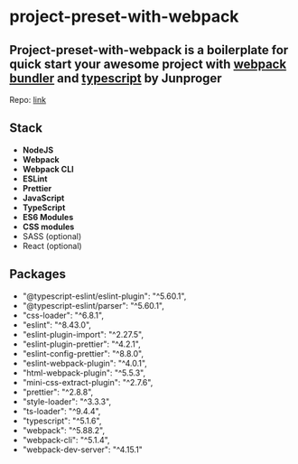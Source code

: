 # project-preset-with-webpack

## Project-preset-with-webpack is a boilerplate for quick start your awesome project with [webpack bundler](https://webpack.js.org/concepts/) and [typescript](https://www.typescriptlang.org/docs/) by Junproger

Repo: [link](https://github.com/junproger/project-preset-with-webpack)

## Stack

- **NodeJS**
- **Webpack**
- **Webpack CLI**
- **ESLint**
- **Prettier**
- **JavaScript**
- **TypeScript**
- **ES6 Modules**
- **CSS modules**
- SASS (optional)
- React (optional)

## Packages

- "@typescript-eslint/eslint-plugin": "^5.60.1",
- "@typescript-eslint/parser": "^5.60.1",
- "css-loader": "^6.8.1",
- "eslint": "^8.43.0",
- "eslint-plugin-import": "^2.27.5",
- "eslint-plugin-prettier": "^4.2.1",
- "eslint-config-prettier": "^8.8.0",
- "eslint-webpack-plugin": "^4.0.1",
- "html-webpack-plugin": "^5.5.3",
- "mini-css-extract-plugin": "^2.7.6",
- "prettier": "^2.8.8",
- "style-loader": "^3.3.3",
- "ts-loader": "^9.4.4",
- "typescript": "^5.1.6",
- "webpack": "^5.88.2",
- "webpack-cli": "^5.1.4",
- "webpack-dev-server": "^4.15.1"
